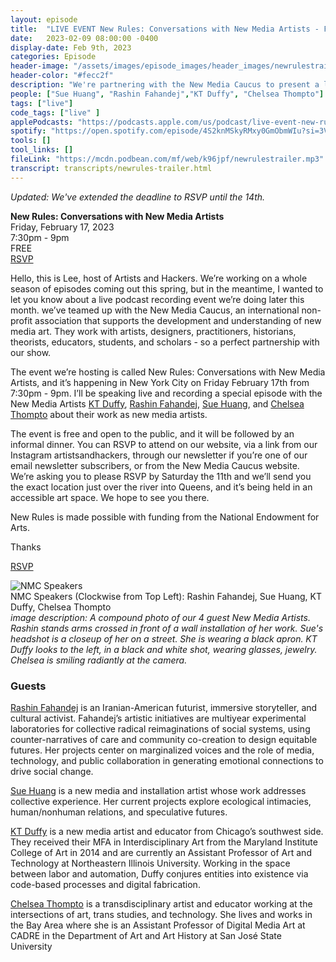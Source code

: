 ```yaml
---
layout: episode
title:  "LIVE EVENT New Rules: Conversations with New Media Artists - February 17"
date:   2023-02-09 08:00:00 -0400
display-date: Feb 9th, 2023
categories: Episode
header-image: "/assets/images/episode_images/header_images/newrulestrailer_header.png"
header-color: "#fecc2f"
description: "We're partnering with the New Media Caucus to present a live recording of New Rules:  Conversation with New Media Artists. February 17, 2023 in New York."
people: ["Sue Huang", "Rashin Fahandej","KT Duffy", "Chelsea Thompto"]
tags: ["live"]
code_tags: ["live" ]
applePodcasts: "https://podcasts.apple.com/us/podcast/live-event-new-rules-new-media-artists-in-conversation/id1536778522?i=1000598943284"
spotify: "https://open.spotify.com/episode/4S2knMSkyRMxy0GmObmWIu?si=3VctDdM5QnKD4A5ieo4KBA"
tools: []
tool_links: []
fileLink: "https://mcdn.podbean.com/mf/web/k96jpf/newrulestrailer.mp3"
transcript: transcripts/newrules-trailer.html
---
```


*Updated: We've extended the deadline to RSVP until the 14th.*

**New Rules: Conversations with New Media Artists**  
Friday, February 17, 2023  
7:30pm - 9pm  
FREE  
[RSVP](https://www.eventbrite.com/e/new-rules-conversations-with-new-media-artists-tickets-527470878597)

Hello, this is Lee, host of Artists and Hackers. We’re working on a whole season of episodes coming out this spring, but in the meantime, I wanted to let you know about a live podcast recording event we’re doing later this month. we’ve teamed up with the New Media Caucus, an international non-profit association that supports the development and understanding of new media art. They work with artists, designers, practitioners, historians, theorists, educators, students, and scholars - so a perfect partnership with our show.

The event we’re hosting is called New Rules: Conversations with New Media Artists, and it’s happening in New York City on Friday February 17th from 7:30pm - 9pm. I’ll be speaking live and recording a special episode with the New Media Artists [KT Duffy](https://ktduffyprojects.com/), [Rashin Fahandej](http://www.rashinfahandej.com/), [Sue Huang](http://www.sue-huang.com/), and [Chelsea Thompto](https://chelsea.technology/) about their work as new media artists.

The event is free and open to the public, and it will be followed by an informal dinner. You can RSVP to attend on our website, via a link from our Instagram artistsandhackers, through our newsletter if you’re one of our email newsletter subscribers, or from the New Media Caucus website. We’re asking you to please RSVP by Saturday the 11th and we’ll send you the exact location just over the river into Queens, and it’s being held in an accessible art space. We hope to see you there.

New Rules is made possible with funding from the National Endowment for Arts.

Thanks

[RSVP](https://www.eventbrite.com/e/new-rules-conversations-with-new-media-artists-tickets-527470878597)  

![NMC Speakers]({{site.baseurl}}/assets/images/nmc-speakers.jpg)  
NMC Speakers (Clockwise from Top Left): Rashin Fahandej, Sue Huang, KT Duffy, Chelsea Thompto  
*image description: A compound photo of our 4 guest New Media Artists. Rashin stands arms crossed in front of a wall installation of her work. Sue's headshot is a closeup of her on a street. She is wearing a black apron. KT Duffy looks to the left, in a black and white shot, wearing glasses, jewelry. Chelsea is smiling radiantly at the camera.*

### Guests

<a href="http://www.rashinfahandej.com/" alt="Rashin Fahandej" class="nameTag">Rashin Fahandej</a> is an Iranian-American futurist, immersive storyteller, and cultural activist. Fahandej’s artistic initiatives are multiyear experimental laboratories for collective radical reimaginations of social systems, using counter-narratives of care and community co-creation to design equitable futures. Her projects center on marginalized voices and the role of media, technology, and public collaboration in generating emotional connections to drive social change. 

<a href="http://www.sue-huang.com/" alt="Sue Huang" class="nameTag">Sue Huang</a> is a new media and installation artist whose work addresses collective experience. Her current projects explore ecological intimacies, human/nonhuman relations, and speculative futures. 

<a href="https://ktduffyprojects.com/" alt="KT Duffy" class="nameTag">KT Duffy</a> is a new media artist and educator from Chicago’s southwest side. They received their MFA in Interdisciplinary Art from the Maryland Institute College of Art in 2014 and are currently an Assistant Professor of Art and Technology at Northeastern Illinois University. Working in the space between labor and automation, Duffy conjures entities into existence via code-based processes and digital fabrication.

<a href="https://www.chelseathompto.com/" alt="Chelsea Thompto" class="nameTag">Chelsea Thompto</a> is a transdisciplinary artist and educator working at the intersections of art, trans studies, and technology. She lives and works in the Bay Area where she is an Assistant Professor of Digital Media Art at CADRE in the Department of Art and Art History at San José State University
